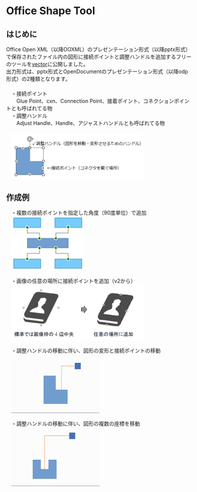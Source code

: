 # Office Shape Tool
## はじめに
Office Open XML（以降OOXML）のプレゼンテーション形式（以降pptx形式）で保存されたファイル内の図形に接続ポイントと調整ハンドルを追加するフリーのツールを[vector](https://www.vector.co.jp/soft/winnt/business/se526365.html)に公開しました。  
出力形式は、pptx形式とOpenDocumentのプレゼンテーション形式（以降odp形式）の2種類となります。  
　  
　・接続ポイント  
　　Glue Point、cxn、Connection Point、接着ポイント、コネクションポイントとも呼ばれてる物  
　・調整ハンドル  
　　Adjust Handle、Handle、アジャストハンドルとも呼ばれてる物  
　  
　<kbd><img src="https://github.com/Yz-Filer/OfficeShapeTool/blob/main/.github/point_handle.png" width="360"></kdb>
## 作成例
　・複数の接続ポイントを指定した角度（90度単位）で追加  
　<kbd><img src="https://github.com/Yz-Filer/OfficeShapeTool/blob/main/.github/cxn1.png" width="200"></kdb>

　・画像の任意の場所に接続ポイントを追加（v2から）  
　<kbd><img src="https://github.com/Yz-Filer/OfficeShapeTool/blob/main/.github/cxn2.png" width="360"></kdb>

　・調整ハンドルの移動に伴い、図形の変形と接続ポイントの移動  
　<kbd><img src="https://github.com/Yz-Filer/OfficeShapeTool/blob/main/.github/hdl1.gif" width="240"></kdb>

　・調整ハンドルの移動に伴い、図形の複数の座標を移動  
　<kbd><img src="https://github.com/Yz-Filer/OfficeShapeTool/blob/main/.github/hdl2.gif" width="240"></kdb>


